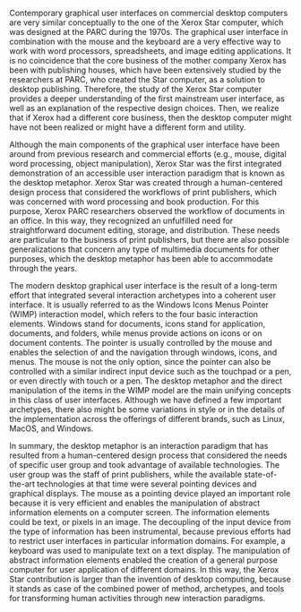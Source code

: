 Contemporary graphical user interfaces on commercial desktop computers are very similar conceptually to the one of the Xerox Star computer, which was designed at the PARC during the 1970s. The graphical user interface in combination with the mouse and the keyboard are a very effective way to work with word processors, spreadsheets, and image editing applications. It is no coincidence that the core business of the mother company Xerox has been with publishing houses, which have been extensively studied by the researchers at PARC, who created the Star computer, as a solution to desktop publishing. Therefore, the study of the Xerox Star computer provides a deeper understanding of the first mainstream user interface, as well as an explanation of the respective design choices. Then, we realize that if Xerox had a different core business, then the desktop computer might have not been realized or might have a different form and utility.

Although the main components of the graphical user interface have been around from previous research and commercial efforts (e.g., mouse, digital word processing, object manipulation), Xerox Star was the first integrated demonstration of an accessible user interaction paradigm that is known as the desktop metaphor. Xerox Star was created through a human-centered design process that considered the workflows of print publishers, which was concerned with word processing and book production. For this purpose, Xerox PARC researchers observed the workflow of documents in an office. In this way, they recognized an unfulfilled need for straightforward document editing, storage, and distribution. These needs are particular to the business of print publishers, but there are also possible generalizations that concern any type of multimedia documents for other purposes, which the desktop metaphor has been able to accommodate through the years.

The modern desktop graphical user interface is the result of a long-term effort that integrated several interaction archetypes into a coherent user interface. It is usually referred to as the Windows Icons Menus Pointer (WIMP) interaction model, which refers to the four basic interaction elements. Windows stand for documents, icons stand for application, documents, and folders, while menus provide actions on icons or on document contents. The pointer is usually controlled by the mouse and enables the selection of and the navigation through windows, icons, and menus. The mouse is not the only option, since the pointer can also be controlled with a similar indirect input device such as the touchpad or a pen, or even directly with touch or a pen. The desktop metaphor and the direct manipulation of the items in the WIMP model are the main unifying concepts in this class of user interfaces. Although we have defined a few important archetypes, there also might be some variations in style or in the details of the implementation across the offerings of different brands, such as Linux, MacOS, and Windows.

In summary, the desktop metaphor is an interaction paradigm that has resulted from a human-centered design process that considered the needs of specific user group and took advantage of available technologies. The user group was the staff of print publishers, while the available state-of-the-art technologies at that time were several pointing devices and graphical displays. The mouse as a pointing device played an important role because it is very efficient and enables the manipulation of abstract information elements on a computer screen. The information elements could be text, or pixels in an image. The decoupling of the input device from the type of information has been instrumental, because previous efforts had to restrict user interfaces in particular information domains. For example, a keyboard was used to manipulate text on a text display. The manipulation of abstract information elements enabled the creation of a general purpose computer for user application of different domains. In this way, the Xerox Star contribution is larger than the invention of desktop computing, because it stands as case of the combined power of method, archetypes, and tools for transforming human activities through new interaction paradigms.
